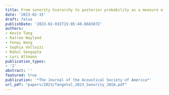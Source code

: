 ```yaml
---
title: From sonority hierarchy to posterior probability as a measure of lenition. The case of Spanish stops
date: '2023-02-15'
draft: false
publishDate: '2023-02-015T15:05:40.868387Z'
authors:
- Kevin Tang
- Ratree Wayland
- Fenqi Wang
- Sophia Vellozzi
- Rahul Sengupta
- Lori Altmann
publication_types:
- '2'
abstract: ''
featured: true
publication: '*The Journal of the Acoustical Society of America*'
url_pdf: "papers/2023/Tangetal_2023_Sonority_JASA.pdf"
---
```

